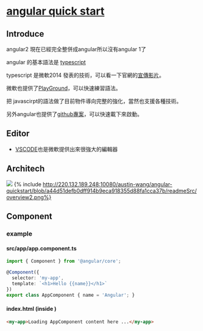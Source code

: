 # [angular quick start](https://github.com/angular/quickstart)

## Introduce

angular2 現在已經完全整併成angular所以沒有angular 1了

angular 的基本語法是 [typescript](https://goo.gl/ASPxWm)

typescript 是微軟2014 發表的技術，可以看一下官網的[宣傳影片](http://video.ch9.ms/ch9/4ae3/062c336d-9cf0-498f-ae9a-582b87954ae3/B881_mid.mp4)。

微軟也提供了[PlayGround](https://www.typescriptlang.org/play/)，可以快速練習語法。

把 javascirpt的語法做了目前物件導向完整的強化，當然也支援各種技術。

另外angular也提供了[github專案](https://github.com/angular/quickstart)，可以快速載下來啟動。

## Editor

* [VSCODE](https://code.visualstudio.com/)也是微軟提供出來很強大的編輯器

## Architech

![](http://220.132.189.248:10080/austin-wang/angular-quickstart/blob/a44d51defb0dff914b9eca918355d88fa1cca37b/readmeSrc/overview2.png)
{% include http://220.132.189.248:10080/austin-wang/angular-quickstart/blob/a44d51defb0dff914b9eca918355d88fa1cca37b/readmeSrc/overview2.png%}

## Component

### example 

#### src/app/app.component.ts
```typescript
import { Component } from '@angular/core';

@Component({
  selector: 'my-app',
  template: `<h1>Hello {{name}}</h1>`
})
export class AppComponent { name = 'Angular'; }

```

#### index.html (inside <body>)
```html
<my-app>Loading AppComponent content here ...</my-app>

```

